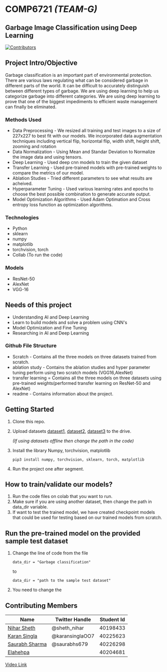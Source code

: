 # COMP6721 *(TEAM-G)*
 ## Garbage Image Classification using Deep Learning


 [![Contributors][contributors-shield]][contributors-url]

 ## Project Intro/Objective

 Garbage classification is an important part of environmental
 protection. There are various laws regulating what
 can be considered garbage in different parts of the world. It
 can be difficult to accurately distinguish between different
 types of garbage. We are using deep learning to help us
 categorize garbage into different categories. We are using
 deep learning to prove that one of the biggest impediments
 to efficient waste management can finally be eliminated.

 ### Methods Used
 * Data Preprocessing - We resized all training and test images to a size of 227x227 to best fit with our models. We incorporated data augmentation techniques including vertical flip, horizontal flip, width shift, height shift, zooming and rotation 
 * Data Normalization - Using Mean and Standar Deviation to Normalize the image data and using tensors.
 * Deep Learning - Used deep cnn models to train the given dataset
 * Transfer Learning - Used pre-trained models with pre-trained weights to compare the metrics of our model. 
 * Ablation Studies - Tried different parameters to see what results are acheived.
 * Hyperparameter Tuning - Used various learning rates and epochs to choose the best possible combination to generate accurate output. 
 * Model Optimization Algorithms - Used Adam Optimation and Cross entropy loss function as optimization algorithms.

 ### Technologies
 * Python
 * sklearn
 * numpy
 * matplotlib
 * torchvision, torch
 * Collab (To run the code)
 
 ### Models
 * ResNet-50
 * AlexNet
 * VGG-16
 
 ## Needs of this project
 - Understanding AI and Deep Learning
 - Learn to build models and solve a problem using CNN's
 - Model Optimization and Fine Tuning
 - Researching in AI and Deep Learning
 
 ### Github File Structure
 * Scratch - Contains all the three models on three datasets trained from scratch.
 * ablation study - Contains the ablation studies and hyper parameter tuning perform using two scratch models (VGG16,AlexNet)
 * transfer learning = Contains all the three models on three datasets using pre-trained weights(performed transfer learning on ResNet-50 and AlexNet)
 * readme - Contains information about the project.

 ## Getting Started

 1. Clone this repo.
 2. Upload datasets [dataset1](https://drive.google.com/file/d/1zoqZ03wyNwkt1hcnZ5l1DOMqIZmawtH2/view?usp=sharing), [dataset2](https://drive.google.com/file/d/1e_B19HVtcSS-zTigVSuBRXJg5mLgQjpb/view?usp=sharing), [dataset3](https://drive.google.com/file/d/10s_k12qCr2Ce4CDhMOo_ZJ252wOasuev/view?usp=sharing) to the drive.

     *(If using datasets offline then change the path in the code)*

 3. Install the library Numpy, torchvision, matplotlib
    ```
    pip3 install numpy, torchvision, sklearn, torch, matplotlib
    ```
 4. Run the project one after segment.
 
 ## How to train/validate our models?
 1. Run the code files on colab that you want to run.
 2. Make sure if you are using another dataset, then change the path in data_dir variable.
 3. If want to test the trained model, we have created checkpoint models that could be used for testing based on our trained models from scratch.
 
 ## Run the pre-trained model on the provided sample test dataset
 
 1. Change the line of code from the file
    ```
    data_dir = "Garbage classification"
    ```
    to
    ```
    data_dir = "path to the sample test dataset"
    ```
 1. You need to change the 

 ## Contributing Members

 | Name                                              | Twitter Handle | Student Id |
 |---------------------------------------------------|---------------|-----------|
 | [Nihar Sheth](https://github.com/nihar1805)       | @sheth_nihar      | 40198433  |
 | [Karan Singla](https://github.com/karansingla007) | @karansinglaOO7      | 40225623  |
 | [Saurabh Sharma](https://github.com/saurabhs679)  | @saurabhs679      | 40226298  |
 | [Elahehpa](https://github.com/Elahehpa)           |        | 40204681  |

[Video Link](https://drive.google.com/file/d/1w3Y7VhcCRyrjIZaCpk5gof2FQxrmyOo3/view?usp=share_link)

 <!-- MARKDOWN LINKS & IMAGES -->
 <!-- https://www.markdownguide.org/basic-syntax/#reference-style-links -->
 [contributors-shield]: https://img.shields.io/badge/4-Contributors-green
 [contributors-url]: https://github.com/karansingla007/SOEN6441_APP_project
 [stars-shield]: https://img.shields.io/badge/STARS-2-yellowgreen
 [stars-url]: https://github.com/karansingla007/SOEN6441_APP_project
 [linkedin-shield]: https://img.shields.io/badge/LINKEDIN-karansingla007-blue
 [linkedin-url]: https://www.linkedin.com/in/karansingla007/
 [product-screenshot]: images/screenshot.png
 [Angular.io]: https://forthebadge.com/images/badges/made-with-python.svg
 [Angular-url]: https://www.python.org
 [Bootstrap.com]: https://img.shields.io/badge/Bootstrap-563D7C?style=for-the-badge&logo=bootstrap&logoColor=white
 [Bootstrap-url]: https://getbootstrap.com
 [JQuery.com]: https://img.shields.io/badge/jQuery-0769AD?style=for-the-badge&logo=jquery&logoColor=white
 [JQuery-url]: https://jquery.com 
